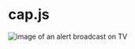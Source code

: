 # cap.js

![image of an alert broadcast on TV](http://i.ytimg.com/vi/pxANzFdVegk/maxresdefault.jpg)
